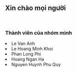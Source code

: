 <h2>Xin chào mọi người</h2>
</br>
<h3>Thành viên của nhóm mình</h3>
  <li>Le Van Anh</li>
  <li>Le Hoang Minh Khoi</li>
  <li>Phan Long Phi</li>
  <li>Hoang Ngan Ha</li>
  <li>Nguyen Huynh Phu Quy</li>
